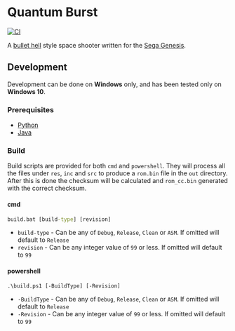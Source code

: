 # Quantum Burst

[![CI][CI Badge]][CI Workflows]

A [bullet hell] style space shooter written for the [Sega Genesis].

## Development

Development can be done on **Windows** only, and has been tested only on
**Windows 10**.

### Prerequisites

- [Python](https://www.python.org/downloads/windows)
- [Java](https://java.com/en/download/manual.jsp)

### Build

Build scripts are provided for both `cmd` and `powershell`. They will process
all the files under `res`, `inc` and `src` to produce a `rom.bin` file in the
`out` directory. After this is done the checksum will be calculated and
`rom_cc.bin` generated with the correct checksum.

#### cmd

```cmd
build.bat [build-type] [revision]
```

- `build-type` - Can be any of `Debug`, `Release`, `Clean` or `ASM`. If omitted
will default to `Release`
- `revision` - Can be any integer value of `99` or less. If omitted will default
to `99`

#### powershell

```pwsh
.\build.ps1 [-BuildType] [-Revision]
```

- `-BuildType` - Can be any of `Debug`, `Release`, `Clean` or `ASM`. If omitted
will default to `Release`
- `-Revision` - Can be any integer value of `99` or less. If omitted will
default to `99`

<!-- links -->
[CI Badge]: https://github.com/devpow112/quantum-burst/actions/workflows/ci.yml/badge.svg?branch=main
[CI Workflows]: https://github.com/devpow112/quantum-burst/actions/workflows/ci.yml
[Bullet Hell]: https://en.wikipedia.org/wiki/Shoot_%27em_up#Bullet_hell
[Sega Genesis]: https://en.wikipedia.org/wiki/Sega_Genesis
